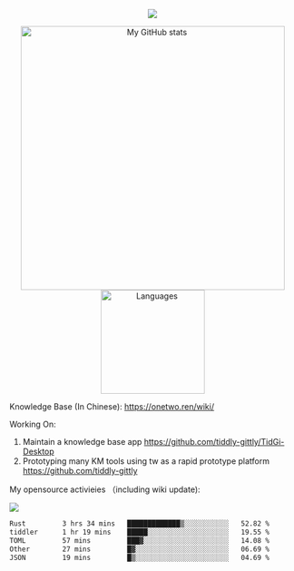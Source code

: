 <a href="https://github.com/linonetwo">
    <p align="center">
        <img src="https://github-profile-trophy.vercel.app/?username=linonetwo&column=7&theme=onedark"/>
    </p>
</a>
<a align="center" href="https://github.com/linonetwo">
  <p align="center">
    <img src="https://github-readme-stats.vercel.app/api?username=linonetwo&show_icons=true&count_private=true" alt="My GitHub stats" width="465"/>
    <img src="https://github-readme-stats.vercel.app/api/top-langs/?username=linonetwo&layout=compact&langs_count=10" alt="Languages" height="183">
  </p>
</a>

Knowledge Base (In Chinese): https://onetwo.ren/wiki/

Working On: 

1. Maintain a knowledge base app https://github.com/tiddly-gittly/TidGi-Desktop
1. Prototyping many KM tools using tw as a rapid prototype platform https://github.com/tiddly-gittly

My opensource activieies （including wiki update):

![](https://visitor-badge.glitch.me/badge?page_id=linonetwo.linonetwo)

<!--START_SECTION:waka-->

```txt
Rust         3 hrs 34 mins   █████████████▒░░░░░░░░░░░   52.82 %
tiddler      1 hr 19 mins    █████░░░░░░░░░░░░░░░░░░░░   19.55 %
TOML         57 mins         ███▓░░░░░░░░░░░░░░░░░░░░░   14.08 %
Other        27 mins         █▓░░░░░░░░░░░░░░░░░░░░░░░   06.69 %
JSON         19 mins         █▒░░░░░░░░░░░░░░░░░░░░░░░   04.69 %
```

<!--END_SECTION:waka-->
